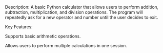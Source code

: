 Description:
A basic Python calculator that allows users to perform addition, subtraction, multiplication, and division operations. The program will repeatedly ask for a new operator and number until the user decides to exit.

Key Features:

Supports basic arithmetic operations.

Allows users to perform multiple calculations in one session.
